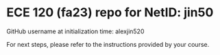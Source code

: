 # ECE 120 (fa23) repo for NetID: jin50

GitHub username at initialization time: alexjin520

For next steps, please refer to the instructions provided by your course.
